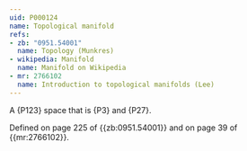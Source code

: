 ```yaml
---
uid: P000124
name: Topological manifold
refs:
- zb: "0951.54001"
  name: Topology (Munkres)
- wikipedia: Manifold
  name: Manifold on Wikipedia
- mr: 2766102
  name: Introduction to topological manifolds (Lee)
---
```

A {P123} space that is {P3} and {P27}.

Defined on page 225 of {{zb:0951.54001}} and on page 39 of {{mr:2766102}}.
